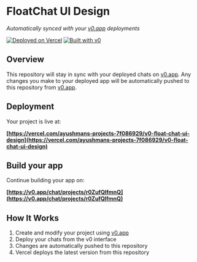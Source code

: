 # FloatChat UI Design

*Automatically synced with your [v0.app](https://v0.app) deployments*

[![Deployed on Vercel](https://img.shields.io/badge/Deployed%20on-Vercel-black?style=for-the-badge&logo=vercel)](https://vercel.com/ayushmans-projects-7f086929/v0-float-chat-ui-design)
[![Built with v0](https://img.shields.io/badge/Built%20with-v0.app-black?style=for-the-badge)](https://v0.app/chat/projects/r0ZufQIfmnQ)

## Overview

This repository will stay in sync with your deployed chats on [v0.app](https://v0.app).
Any changes you make to your deployed app will be automatically pushed to this repository from [v0.app](https://v0.app).

## Deployment

Your project is live at:

**[https://vercel.com/ayushmans-projects-7f086929/v0-float-chat-ui-design](https://vercel.com/ayushmans-projects-7f086929/v0-float-chat-ui-design)**

## Build your app

Continue building your app on:

**[https://v0.app/chat/projects/r0ZufQIfmnQ](https://v0.app/chat/projects/r0ZufQIfmnQ)**

## How It Works

1. Create and modify your project using [v0.app](https://v0.app)
2. Deploy your chats from the v0 interface
3. Changes are automatically pushed to this repository
4. Vercel deploys the latest version from this repository